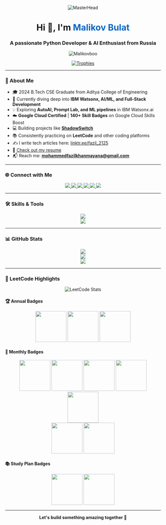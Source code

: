 <p align="center">
  <img src="https://user-images.githubusercontent.com/119114162/224994258-80e12746-1bc3-4502-ac06-52570e2c7a83.gif" alt="MasterHead">
</p>

<h1 align="center">Hi 👋, I'm <span style="color:#0a66c2">Malikov Bulat</span></h1>
<h3 align="center">A passionate Python Developer & AI Enthusiast from Russia</h3>

<p align="center">
  <img src="![](https://komarev.com/ghpvc/?username=malikovboo&style=plastic&color=green)" alt="Malikovboo" />
</p>

<p align="center">
  <a href="https://github.com/ryo-ma/github-profile-trophy">
    <img src="https://github-profile-trophy.vercel.app/?username=mayanafazil&theme=gruvbox&title=Stars,Commits,Followers,Repositories,PullRequest" alt="Trophies" />
  </a>
</p>

---

### 🚀 About Me

- 🎓 2024 B.Tech CSE Graduate from Aditya College of Engineering  
- 🧠 Currently diving deep into **IBM Watsonx, AI/ML, and Full-Stack Development**  
- 💡 Exploring **AutoAI, Prompt Lab, and ML pipelines** in IBM Watsonx.ai
- ☁️ **Google Cloud Certified** | **140+ Skill Badges** on Google Cloud Skills Boost   
- 💻 Building projects like **[ShadowSwitch](https://github.com/MayanaFazil/ShadowSwitch)**  
- 📚 Consistently practicing on **LeetCode** and other coding platforms  
- ✍️ I write tech articles here: [linktr.ee/fazil_2125](https://linktr.ee/fazil_2125)  
- 📄 [Check out my resume](https://drive.google.com/file/d/17-em6ULLTQWd8OyGzdcJsb8ZWgIOSr3N/view)  
- 📬 Reach me: **mohammedfazilkhanmayana@gmail.com**

---

### 🌐 Connect with Me

<p align="center">
  <a href="https://www.cloudskillsboost.google/public_profiles/bbfb1d29-37ec-4ddb-90d9-2a7b7817c7e8" target="_blank">
    <img src="https://img.shields.io/badge/Google_Cloud_Skills_Boost-4285F4?style=for-the-badge&logo=googlecloud&logoColor=white" />
  </a>
  <a href="https://www.linkedin.com/in/mayana-mohammed-fazil-khan-1b634b270/" target="_blank">
    <img src="https://img.shields.io/badge/LinkedIn-0A66C2?style=for-the-badge&logo=linkedin&logoColor=white" />
  </a>
  <a href="https://leetcode.com/mayana_fazil_khan/" target="_blank">
    <img src="https://img.shields.io/badge/LeetCode-FFA116?style=for-the-badge&logo=leetcode&logoColor=black" />
  </a>
  <a href="https://www.codechef.com/users/fazilkhan_2125" target="_blank">
    <img src="https://img.shields.io/badge/CodeChef-5B4638?style=for-the-badge&logo=codechef&logoColor=white" />
  </a>
  <a href="https://www.hackerearth.com/@mohammedfazilkhanmayana/" target="_blank">
    <img src="https://img.shields.io/badge/HackerEarth-2C3454?style=for-the-badge&logo=hackerearth&logoColor=white" />
  </a>
  <a href="https://www.geeksforgeeks.org/user/mmfazil_khan2125/" target="_blank">
    <img src="https://img.shields.io/badge/GeeksforGeeks-2F8D46?style=for-the-badge&logo=geeksforgeeks&logoColor=white" />
  </a>
</p>

---

### 🛠️ Skills & Tools

<p align="center">
  <img src="https://skillicons.dev/icons?i=python,django,html,css,js,mysql,bootstrap" />
  <br/>
  <img src="https://skillicons.dev/icons?i=anaconda,c,ai,gcp,git,github,linux" />
</p>


---

### 📊 GitHub Stats

<p align="center">
  <img src="https://github-readme-stats.vercel.app/api?username=mayanafazil&show_icons=true&theme=tokyonight" />
  <br/>
  <img src="https://github-readme-streak-stats.herokuapp.com/?user=mayanafazil&theme=tokyonight" />
  <br/>
  <img src="https://github-readme-stats.vercel.app/api/top-langs/?username=mayanafazil&layout=compact&theme=tokyonight" />
</p>

---

### 🏅 LeetCode Highlights

<p align="center">
  <img src="https://leetcode-stats.vercel.app/api?username=mayana_fazil_khan&theme=dark" alt="LeetCode Stats" />
</p>


#### 🏆 Annual Badges
<p align="center">
  <img src="https://assets.leetcode.com/static_assets/others/25100.gif" height="100" />
  <img src="https://assets.leetcode.com/static_assets/others/2550.gif" height="100" />
  <img src="https://assets.leetcode.com/static_assets/marketing/2024-50.gif" height="100" />
</p>

#### 📅 Monthly Badges
<p align="center">
  <img src="https://assets.leetcode.com/static_assets/marketing/202505.gif" height="100" />
  <img src="https://assets.leetcode.com/static_assets/marketing/202504.gif" height="100" />
  <img src="https://leetcode.com/static/images/badges/2025/gif/2025-03.gif" height="100" />
  <img src="https://leetcode.com/static/images/badges/2025/gif/2025-02.gif" height="100" />
  <img src="https://leetcode.com/static/images/badges/2025/gif/2025-01.gif" height="100" />
  <br>
  <img src="https://leetcode.com/static/images/badges/2024/gif/2024-12.gif" height="100" />
  <img src="https://leetcode.com/static/images/badges/2024/gif/2024-11.gif" height="100" />
  
</p>

#### 📚 Study Plan Badges
<p align="center">
  <img src="https://assets.leetcode.com/static_assets/others/Introduction_to_Pandas.gif" height="100" />
  <img src="https://assets.leetcode.com/static_assets/others/Top_SQL_50.gif" height="100" />
</p>

---

<p align="center">
  <b>Let's build something amazing together 🚀</b>
</p>

